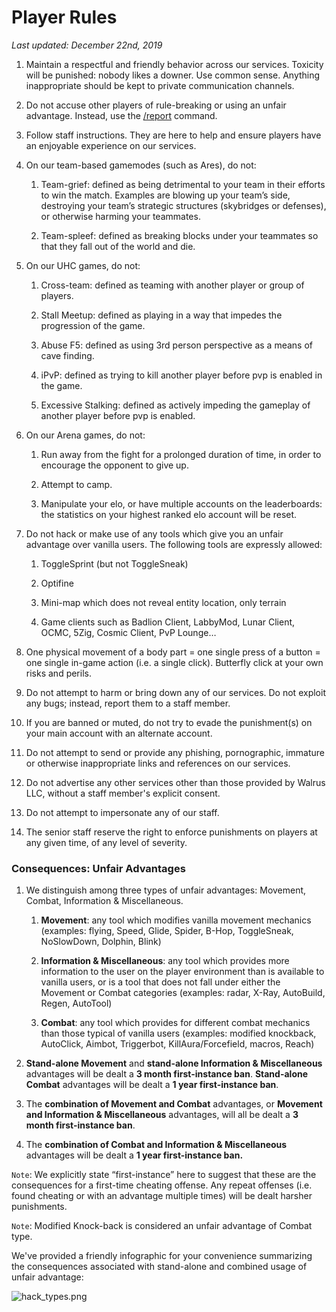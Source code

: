 # **Player Rules**
*Last updated: December 22nd, 2019*

1. Maintain a respectful and friendly behavior across our services.  Toxicity will be punished: nobody likes a downer.  Use common sense.  Anything inappropriate should be kept to private communication channels.

2. Do not accuse other players of rule-breaking or using an unfair advantage.  Instead, use the [/report](https://walrus.network/guides/faqs/how-can-i-report-a-player) command.

3. Follow staff instructions.  They are here to help and ensure players have an enjoyable experience on our services.

4. On our team-based gamemodes (such as Ares), do not:

    1. Team-grief: defined as being detrimental to your team in their efforts to win the match.  Examples are blowing up your team’s side, destroying your team’s strategic structures (skybridges or defenses), or otherwise harming your teammates.

    2. Team-spleef: defined as breaking blocks under your teammates so that they fall out of the world and die.

5. On our UHC games, do not:

    1. Cross-team: defined as teaming with another player or group of players.

    2. Stall Meetup: defined as playing in a way that impedes the progression of the game.

    3. Abuse F5: defined as using 3rd person perspective as a means of cave finding.

    4. iPvP: defined as trying to kill another player before pvp is enabled in the game.

    5. Excessive Stalking: defined as actively impeding the gameplay of another player before pvp is enabled.

6. On our Arena games, do not:

    1. Run away from the fight for a prolonged duration of time, in order to encourage the opponent to give up.

    2. Attempt to camp.

    3. Manipulate your elo, or have multiple accounts on the leaderboards: the statistics on your highest ranked elo account will be reset.

7. Do not hack or make use of any tools which give you an unfair advantage over vanilla users.  The following tools are expressly allowed:

    1. ToggleSprint (but not ToggleSneak)

    2. Optifine

    3. Mini-map which does not reveal entity location, only terrain

    4. Game clients such as Badlion Client, LabbyMod, Lunar Client, OCMC, 5Zig, Cosmic Client, PvP Lounge…

8. One physical movement of a body part = one single press of a button = one single in-game action (i.e. a single click).  Butterfly click at your own risks and perils.

9. Do not attempt to harm or bring down any of our services.  Do not exploit any bugs; instead, report them to a staff member.

10. If you are banned or muted, do not try to evade the punishment(s) on your main account with an alternate account.

11. Do not attempt to send or provide any phishing, pornographic, immature or otherwise inappropriate links and references on our services.

12. Do not advertise any other services other than those provided by Walrus LLC, without a staff member's explicit consent.

13. Do not attempt to impersonate any of our staff.

14. The senior staff reserve the right to enforce punishments on players at any given time, of any level of severity.


### **Consequences: Unfair Advantages**

1. We distinguish among three types of unfair advantages: Movement, Combat, Information & Miscellaneous.

    1. **Movement**: any tool which modifies vanilla movement mechanics (examples: flying, Speed, Glide, Spider, B-Hop, ToggleSneak, NoSlowDown, Dolphin, Blink)

    2. **Information & Miscellaneous**: any tool which provides more information to the user on the player environment than is available to vanilla users, or is a tool that does not fall under either the Movement or Combat categories (examples: radar, X-Ray, AutoBuild, Regen, AutoTool)

    3. **Combat**: any tool which provides for different combat mechanics than those typical of vanilla users (examples: modified knockback, AutoClick, Aimbot, Triggerbot,  KillAura/Forcefield, macros, Reach)

2. **Stand-alone Movement** and **stand-alone Information & Miscellaneous** advantages will be dealt a **3 month first-instance ban**.  **Stand-alone Combat** advantages will be dealt a **1 year first-instance ban**.

3. The **combination of Movement and Combat** advantages, or **Movement and Information & Miscellaneous** advantages, will all be dealt a **3 month first-instance ban**.

4. The **combination of Combat and Information & Miscellaneous** advantages will be dealt a **1 year first-instance ban.**

`Note`: We explicitly state “first-instance” here to suggest that these are the consequences for a first-time cheating offense.  Any repeat offenses (i.e. found cheating or with an advantage multiple times) will be dealt harsher punishments.

`Note`: Modified Knock-back is considered an unfair advantage of Combat type.

We've provided a friendly infographic for your convenience summarizing the consequences associated with stand-alone and combined usage of unfair advantage:

![hack_types.png](https://drive.google.com/uc?export=view&id=1pnVmtZgvISiqiqk2Sm-C8CPv9QAkZN5u)
